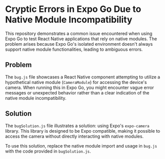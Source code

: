 # Cryptic Errors in Expo Go Due to Native Module Incompatibility

This repository demonstrates a common issue encountered when using Expo Go to test React Native applications that rely on native modules.  The problem arises because Expo Go's isolated environment doesn't always support native module functionalities, leading to ambiguous errors.

## Problem
The `bug.js` file showcases a React Native component attempting to utilize a hypothetical native module (`CameraModule`) for accessing the device's camera.  When running this in Expo Go, you might encounter vague error messages or unexpected behavior rather than a clear indication of the native module incompatibility.

## Solution
The `bugSolution.js` file illustrates a solution: using Expo's `expo-camera` library.  This library is designed to be Expo compatible, making it possible to access the camera without directly interacting with native modules.

To use this solution, replace the native module import and usage in `bug.js` with the code provided in `bugSolution.js`.
